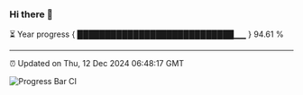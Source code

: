 ### Hi there 👋

⏳ Year progress { ████████████████████████████▁▁ } 94.61 %

---

⏰ Updated on Thu, 12 Dec 2024 06:48:17 GMT

![Progress Bar CI](https://github.com/IshwaranRudhara/GIT-ACTION/workflows/Progress%20Bar%20CI/badge.svg)
